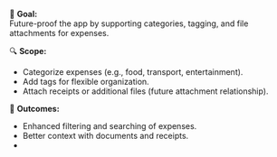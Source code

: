 🎯 **Goal:**  
Future-proof the app by supporting categories, tagging, and file attachments for expenses.

🔍 **Scope:**
- Categorize expenses (e.g., food, transport, entertainment).
- Add tags for flexible organization.
- Attach receipts or additional files (future attachment relationship).

🧵 **Outcomes:**
- Enhanced filtering and searching of expenses.
- Better context with documents and receipts.
- 